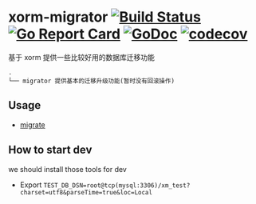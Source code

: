 # xorm-migrator [![Build Status](https://travis-ci.org/kit-x/xorm-migrator.svg?branch=master)](https://travis-ci.org/kit-x/xorm-migrator) [![Go Report Card](https://goreportcard.com/badge/github.com/kit-x/xorm-migrator)](https://goreportcard.com/report/github.com/kit-x/xorm-migrator) [![GoDoc](https://godoc.org/github.com/kit-x/xorm-migrator?status.svg)](https://godoc.org/github.com/kit-x/xorm-migrator) [![codecov](https://codecov.io/gh/kit-x/xorm-migrator/branch/master/graph/badge.svg)](https://codecov.io/gh/kit-x/xorm-migrator)

基于 xorm 提供一些比较好用的数据库迁移功能

```
.
└── migrator 提供基本的迁移升级功能(暂时没有回滚操作)
```

## Usage

- [migrate](example/main.go)

## How to start dev

we should install those tools for dev

- Export `TEST_DB_DSN=root@tcp(mysql:3306)/xm_test?charset=utf8&parseTime=true&loc=Local`

